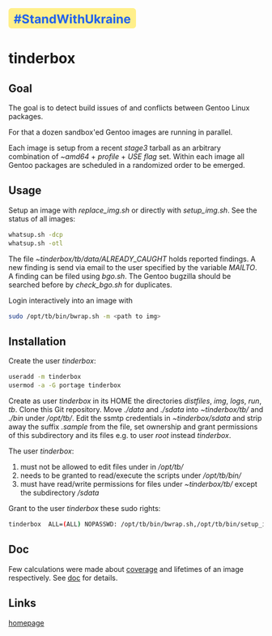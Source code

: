[![StandWithUkraine](https://raw.githubusercontent.com/vshymanskyy/StandWithUkraine/main/badges/StandWithUkraine.svg)](https://github.com/vshymanskyy/StandWithUkraine/blob/main/docs/README.md)

# tinderbox

## Goal

The goal is to detect build issues of and conflicts between Gentoo Linux packages.

For that a dozen sandbox'ed Gentoo images are running in parallel.

Each image is setup from a recent _stage3_ tarball as an arbitrary combination of _~amd64_ + _profile_ + _USE flag_ set.
Within each image all Gentoo packages are scheduled in a randomized order to be emerged.

## Usage

Setup an image with _replace_img.sh_ or directly with _setup_img.sh_.
See the status of all images:

```bash
whatsup.sh -dcp
whatsup.sh -otl
```

The file _~tinderbox/tb/data/ALREADY_CAUGHT_ holds reported findings.
A new finding is send via email to the user specified by the variable _MAILTO_.
A finding can be filed using _bgo.sh_.
The Gentoo bugzilla should be searched before by _check_bgo.sh_ for duplicates.

Login interactively into an image with

```bash
sudo /opt/tb/bin/bwrap.sh -m <path to img>
```

## Installation

Create the user _tinderbox_:

```bash
useradd -m tinderbox
usermod -a -G portage tinderbox
```

Create as user _tinderbox_ in its HOME the directories _distfiles_, _img_, _logs_, _run_, _tb_.
Clone this Git repository.
Move _./data_ and _./sdata_ into _~tinderbox/tb/_ and _./bin_ under _/opt/tb/_.
Edit the ssmtp credentials in _~tinderbox/sdata_ and strip away the suffix _.sample_ from the file,
set ownership and grant permissions of this subdirectory and its files e.g. to user _root_ instead _tinderbox_.

The user _tinderbox_:

1. must not be allowed to edit files under in _/opt/tb/_
1. needs to be granted to read/execute the scripts under _/opt/tb/bin/_
1. must have read/write permissions for files under _~tinderbox/tb/_ except the subdirectory _/sdata_

Grant to the user _tinderbox_ these sudo rights:

```bash
tinderbox  ALL=(ALL) NOPASSWD: /opt/tb/bin/bwrap.sh,/opt/tb/bin/setup_img.sh,/opt/tb/bin/house_keeping.sh,/opt/tb/bin/kill_img.sh,/opt/tb/bin/retest.sh
```

## Doc

Few calculations were made about [coverage](./doc/coverage.ods) and lifetimes of an image respectively.
See [doc](./doc) for details.

## Links

[homepage](https://www.zwiebeltoralf.de/tinderbox.html)
